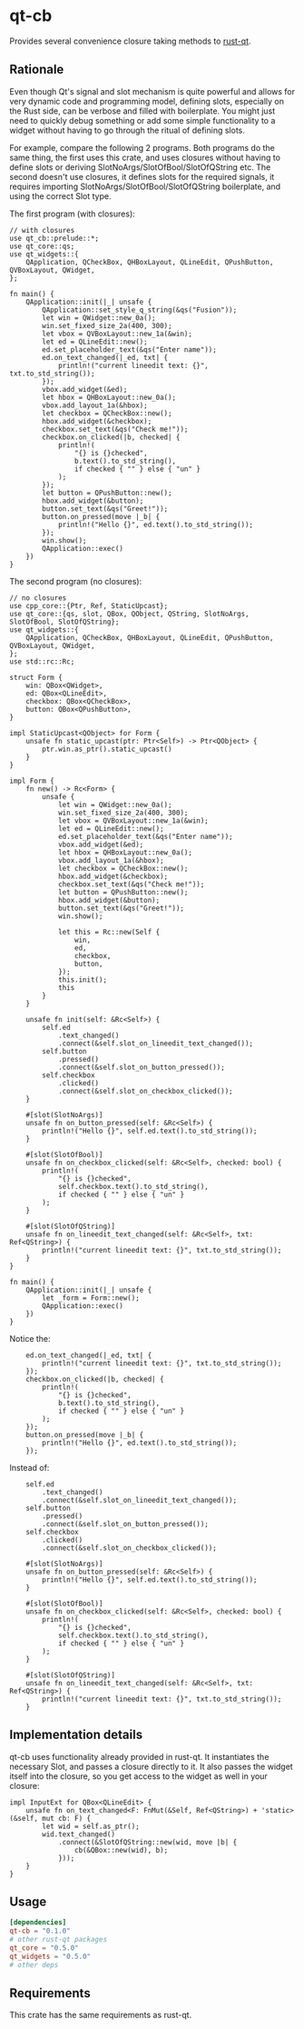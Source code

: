 # qt-cb

Provides several convenience closure taking methods to [rust-qt](https://github.com/rust-qt/ritual). 

## Rationale
Even though Qt's signal and slot mechanism is quite powerful and allows for very dynamic code and programming model, defining slots, especially on the Rust side, can be verbose and filled with boilerplate. 
You might just need to quickly debug something or add some simple functionality to a widget without having to go through the ritual of defining slots.

For example, compare the following 2 programs. Both programs do the same thing, the first uses this crate, and uses closures without having to define slots or deriving SlotNoArgs/SlotOfBool/SlotOfQString etc. The second doesn't use closures, it defines slots for the required signals, it requires importing SlotNoArgs/SlotOfBool/SlotOfQString boilerplate, and using the correct Slot type.

The first program (with closures):
```rust,no_run
// with closures
use qt_cb::prelude::*;
use qt_core::qs;
use qt_widgets::{
    QApplication, QCheckBox, QHBoxLayout, QLineEdit, QPushButton, QVBoxLayout, QWidget,
};

fn main() {
    QApplication::init(|_| unsafe {
        QApplication::set_style_q_string(&qs("Fusion"));
        let win = QWidget::new_0a();
        win.set_fixed_size_2a(400, 300);
        let vbox = QVBoxLayout::new_1a(&win);
        let ed = QLineEdit::new();
        ed.set_placeholder_text(&qs("Enter name"));
        ed.on_text_changed(|_ed, txt| {
            println!("current lineedit text: {}", txt.to_std_string());
        });
        vbox.add_widget(&ed);
        let hbox = QHBoxLayout::new_0a();
        vbox.add_layout_1a(&hbox);
        let checkbox = QCheckBox::new();
        hbox.add_widget(&checkbox);
        checkbox.set_text(&qs("Check me!"));
        checkbox.on_clicked(|b, checked| {
            println!(
                "{} is {}checked",
                b.text().to_std_string(),
                if checked { "" } else { "un" }
            );
        });
        let button = QPushButton::new();
        hbox.add_widget(&button);
        button.set_text(&qs("Greet!"));
        button.on_pressed(move |_b| {
            println!("Hello {}", ed.text().to_std_string());
        });
        win.show();
        QApplication::exec()
    })
}
```

The second program (no closures):
```rust,no_run
// no closures
use cpp_core::{Ptr, Ref, StaticUpcast};
use qt_core::{qs, slot, QBox, QObject, QString, SlotNoArgs, SlotOfBool, SlotOfQString};
use qt_widgets::{
    QApplication, QCheckBox, QHBoxLayout, QLineEdit, QPushButton, QVBoxLayout, QWidget,
};
use std::rc::Rc;

struct Form {
    win: QBox<QWidget>,
    ed: QBox<QLineEdit>,
    checkbox: QBox<QCheckBox>,
    button: QBox<QPushButton>,
}

impl StaticUpcast<QObject> for Form {
    unsafe fn static_upcast(ptr: Ptr<Self>) -> Ptr<QObject> {
        ptr.win.as_ptr().static_upcast()
    }
}

impl Form {
    fn new() -> Rc<Form> {
        unsafe {
            let win = QWidget::new_0a();
            win.set_fixed_size_2a(400, 300);
            let vbox = QVBoxLayout::new_1a(&win);
            let ed = QLineEdit::new();
            ed.set_placeholder_text(&qs("Enter name"));
            vbox.add_widget(&ed);
            let hbox = QHBoxLayout::new_0a();
            vbox.add_layout_1a(&hbox);
            let checkbox = QCheckBox::new();
            hbox.add_widget(&checkbox);
            checkbox.set_text(&qs("Check me!"));
            let button = QPushButton::new();
            hbox.add_widget(&button);
            button.set_text(&qs("Greet!"));
            win.show();

            let this = Rc::new(Self {
                win,
                ed,
                checkbox,
                button,
            });
            this.init();
            this
        }
    }

    unsafe fn init(self: &Rc<Self>) {
        self.ed
            .text_changed()
            .connect(&self.slot_on_lineedit_text_changed());
        self.button
            .pressed()
            .connect(&self.slot_on_button_pressed());
        self.checkbox
            .clicked()
            .connect(&self.slot_on_checkbox_clicked());
    }

    #[slot(SlotNoArgs)]
    unsafe fn on_button_pressed(self: &Rc<Self>) {
        println!("Hello {}", self.ed.text().to_std_string());
    }

    #[slot(SlotOfBool)]
    unsafe fn on_checkbox_clicked(self: &Rc<Self>, checked: bool) {
        println!(
            "{} is {}checked",
            self.checkbox.text().to_std_string(),
            if checked { "" } else { "un" }
        );
    }

    #[slot(SlotOfQString)]
    unsafe fn on_lineedit_text_changed(self: &Rc<Self>, txt: Ref<QString>) {
        println!("current lineedit text: {}", txt.to_std_string());
    }
}

fn main() {
    QApplication::init(|_| unsafe {
        let _form = Form::new();
        QApplication::exec()
    })
}
```

Notice the:
```rust,ignore
    ed.on_text_changed(|_ed, txt| {
        println!("current lineedit text: {}", txt.to_std_string());
    });
    checkbox.on_clicked(|b, checked| {
        println!(
            "{} is {}checked",
            b.text().to_std_string(),
            if checked { "" } else { "un" }
        );
    });
    button.on_pressed(move |_b| {
        println!("Hello {}", ed.text().to_std_string());
    });
```

Instead of:
```rust,ignore
    self.ed
        .text_changed()
        .connect(&self.slot_on_lineedit_text_changed());
    self.button
        .pressed()
        .connect(&self.slot_on_button_pressed());
    self.checkbox
        .clicked()
        .connect(&self.slot_on_checkbox_clicked());

    #[slot(SlotNoArgs)]
    unsafe fn on_button_pressed(self: &Rc<Self>) {
        println!("Hello {}", self.ed.text().to_std_string());
    }

    #[slot(SlotOfBool)]
    unsafe fn on_checkbox_clicked(self: &Rc<Self>, checked: bool) {
        println!(
            "{} is {}checked",
            self.checkbox.text().to_std_string(),
            if checked { "" } else { "un" }
        );
    }

    #[slot(SlotOfQString)]
    unsafe fn on_lineedit_text_changed(self: &Rc<Self>, txt: Ref<QString>) {
        println!("current lineedit text: {}", txt.to_std_string());
    }
```

## Implementation details
qt-cb uses functionality already provided in rust-qt. It instantiates the necessary Slot, and passes a closure directly to it. It also passes the widget itself into the closure, so you get access to the widget as well in your closure:
```rust,ignore
impl InputExt for QBox<QLineEdit> {
    unsafe fn on_text_changed<F: FnMut(&Self, Ref<QString>) + 'static>(&self, mut cb: F) {
        let wid = self.as_ptr();
        wid.text_changed()
            .connect(&SlotOfQString::new(wid, move |b| {
                cb(&QBox::new(wid), b);
            }));
    }
}
```

## Usage
```toml
[dependencies]
qt-cb = "0.1.0"
# other rust-qt packages
qt_core = "0.5.0"
qt_widgets = "0.5.0"
# other deps
```

## Requirements
This crate has the same requirements as rust-qt.